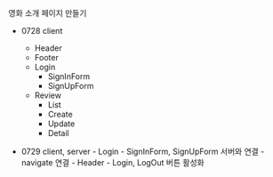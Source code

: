 영화 소개 페이지 만들기
 - 0728 client
     - Header
     - Footer
     - Login
        - SignInForm
        - SignUpForm
    - Review
        - List
        - Create
        - Update
        - Detail

  - 0729 client, server
        - Login
          - SignInForm, SignUpForm 서버와 연결
          - navigate 연결
        - Header
          - Login, LogOut 버튼 활성화